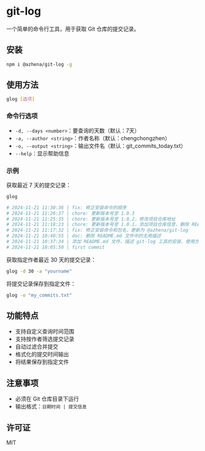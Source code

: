 
# git-log

一个简单的命令行工具，用于获取 Git 仓库的提交记录。

## 安装

```bash
npm i @azhena/git-log -g 
```

## 使用方法

```bash
glog [选项]
```

### 命令行选项

- `-d, --days <number>`：要查询的天数（默认：7天）
- `-a, --author <string>`：作者名称（默认：chengchongzhen）
- `-o, --output <string>`：输出文件名（默认：git_commits_today.txt）
- `--help`：显示帮助信息

### 示例

获取最近 7 天的提交记录：
```bash
glog

# 2024-11-21 11:30:36 | fix: 修正安装命令的顺序
# 2024-11-21 11:26:37 | chore: 更新版本号至 1.0.3
# 2024-11-21 11:25:35 | chore: 更新版本号至 1.0.2，修改项目仓库地址
# 2024-11-21 11:18:23 | chore: 更新版本号至 1.0.1，添加项目仓库信息，删除 README.md 中的多余内容
# 2024-11-21 11:17:32 | fix: 修正安装命令和包名，更新为 @azhena/git-log
# 2024-11-21 10:40:55 | doc: 删除 README.md 文件中的无用描述
# 2024-11-21 10:37:34 | 添加 README.md 文件，描述 git-log 工具的安装、使用方法及功能特点
# 2024-11-21 10:05:50 | first commit
```

获取指定作者最近 30 天的提交记录：
```bash
glog -d 30 -a "yourname"
```

将提交记录保存到指定文件：
```bash
glog -o "my_commits.txt"
```

## 功能特点

- 支持自定义查询时间范围
- 支持按作者筛选提交记录
- 自动过滤合并提交
- 格式化的提交时间输出
- 将结果保存到指定文件

## 注意事项

- 必须在 Git 仓库目录下运行
- 输出格式：`日期时间 | 提交信息`

## 许可证

MIT
